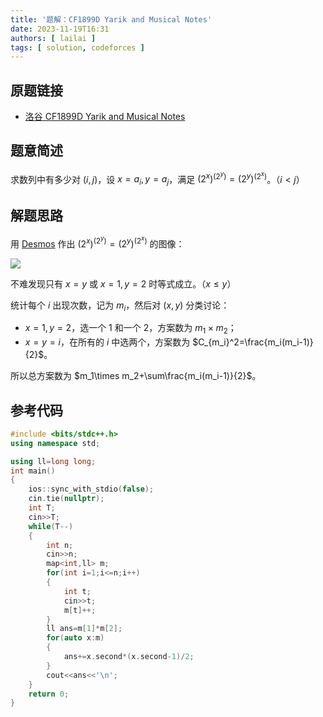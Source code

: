 ```yaml
---
title: '题解：CF1899D Yarik and Musical Notes'
date: 2023-11-19T16:31
authors: [ lailai ]
tags: [ solution, codeforces ]
---
```


## 原题链接

- [洛谷 CF1899D Yarik and Musical Notes](https://www.luogu.com.cn/problem/CF1899D)

<!-- truncate -->

## 题意简述

求数列中有多少对 $(i,j)$，设 $x=a_i,y=a_j$，满足 $(2^x)^{(2^y)}=(2^y)^{(2^x)}$。（$i<j$）

## 解题思路

用 [Desmos](https://www.desmos.com/) 作出 $(2^x)^{(2^y)}=(2^y)^{(2^x)}$ 的图像：

![](https://cdn.luogu.com.cn/upload/image_hosting/6ltg0cpi.png)

不难发现只有 $x=y$ 或 $x=1,y=2$ 时等式成立。（$x\le y$）

统计每个 $i$ 出现次数，记为 $m_i$，然后对 $(x,y)$ 分类讨论：

- $x=1,y=2$，选一个 $1$ 和一个 $2$，方案数为 $m_1\times m_2$；
- $x=y=i$，在所有的 $i$ 中选两个，方案数为 $C_{m_i}^2=\frac{m_i(m_i-1)}{2}$。

所以总方案数为 $m_1\times m_2+\sum\frac{m_i(m_i-1)}{2}$。

## 参考代码

```cpp
#include <bits/stdc++.h>
using namespace std;

using ll=long long;
int main()
{
	ios::sync_with_stdio(false);
	cin.tie(nullptr);
	int T;
	cin>>T;
	while(T--)
	{
		int n;
		cin>>n;
		map<int,ll> m;
		for(int i=1;i<=n;i++)
		{
			int t;
			cin>>t;
			m[t]++;
		}
		ll ans=m[1]*m[2];
		for(auto x:m)
		{
			ans+=x.second*(x.second-1)/2;
		}
		cout<<ans<<'\n';
	}
	return 0;
}
```
